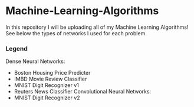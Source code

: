 # Machine-Learning-Algorithms

In this repository I will be uploading all of my Machine Learning Algorithms! See below the types of networks I used for each problem.  

### Legend
Dense Neural Networks:
- Boston Housing Price Predicter
- IMBD Movie Review Classifier
- MNIST Digit Recognizer v1
- Reuters News Classifier
Convolutional Neural Networks:
- MNIST Digit Recognizer v2
